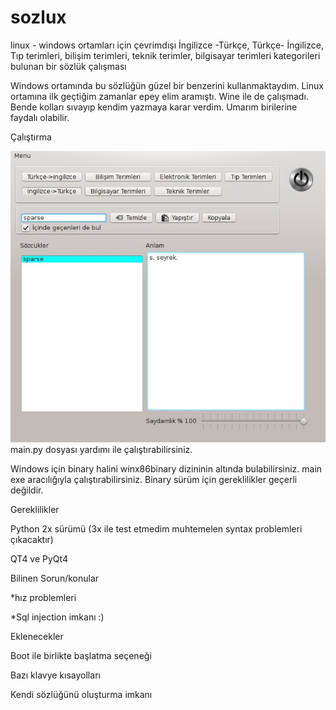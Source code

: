 # sozlux
linux - windows ortamları için çevrimdışı İngilizce -Türkçe, Türkçe- İngilizce, Tıp terimleri, bilişim terimleri, teknik terimler, bilgisayar terimleri  kategorileri bulunan bir sözlük çalışması

Windows ortamında bu sözlüğün güzel bir benzerini kullanmaktaydım. Linux ortamına ilk geçtiğim zamanlar epey elim aramıştı. Wine ile de  çalışmadı. Bende kolları sıvayıp kendim yazmaya karar verdim. Umarım birilerine faydalı olabilir.

Çalıştırma

[![sozlux screenshot](https://github.com/mustafairan/sozlux/raw/master/screenshot.jpg)](https://github.com/mustafairan/sozlux/raw/master/screenshot.jpg)
main.py dosyası yardımı ile çalıştırabilirsiniz.

Windows için binary halini winx86binary dizininin altında bulabilirsiniz. main exe aracılığıyla çalıştırabilirsiniz. Binary sürüm için gereklilikler geçerli değildir.



Gereklilikler


Python 2x sürümü (3x ile test etmedim muhtemelen syntax problemleri çıkacaktır)

QT4 ve PyQt4



Bilinen Sorun/konular


*hız problemleri

*Sql injection imkanı :)



Eklenecekler


Boot ile birlikte başlatma seçeneği


Bazı klavye kısayolları

Kendi sözlüğünü oluşturma imkanı


